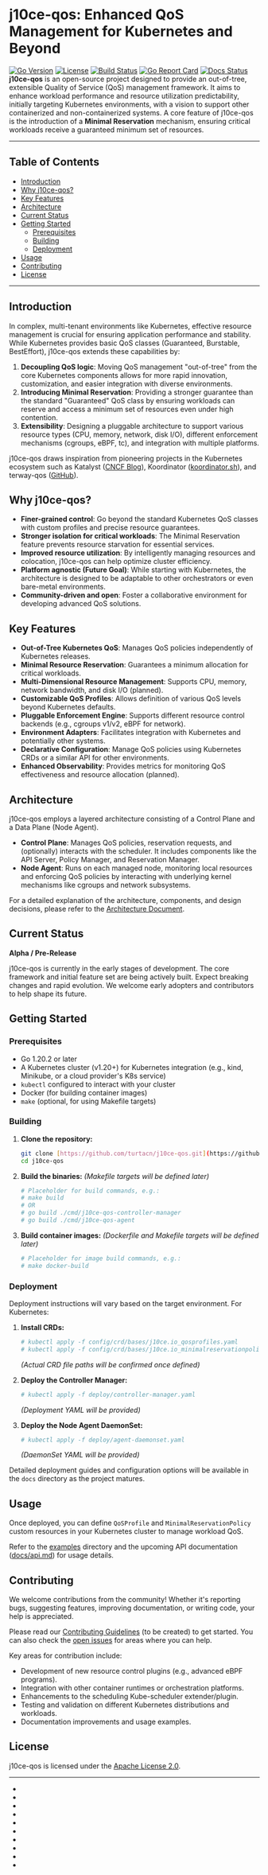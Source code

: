 # j10ce-qos: Enhanced QoS Management for Kubernetes and Beyond

[![Go Version][go-shield]][go-url]
[![License][license-shield]][license-url]
[![Build Status][build-shield]][build-url] [![Go Report Card][goreport-shield]][goreport-url] [![Docs Status][docs-shield]][docs-url] **j10ce-qos** is an open-source project designed to provide an out-of-tree, extensible Quality of Service (QoS) management framework. It aims to enhance workload performance and resource utilization predictability, initially targeting Kubernetes environments, with a vision to support other containerized and non-containerized systems. A core feature of j10ce-qos is the introduction of a **Minimal Reservation** mechanism, ensuring critical workloads receive a guaranteed minimum set of resources.

---

## Table of Contents

* [Introduction](#introduction)
* [Why j10ce-qos?](#why-j10ce-qos)
* [Key Features](#key-features)
* [Architecture](#architecture)
* [Current Status](#current-status)
* [Getting Started](#getting-started)
    * [Prerequisites](#prerequisites)
    * [Building](#building)
    * [Deployment](#deployment)
* [Usage](#usage)
* [Contributing](#contributing)
* [License](#license)

---

## Introduction

In complex, multi-tenant environments like Kubernetes, effective resource management is crucial for ensuring application performance and stability. While Kubernetes provides basic QoS classes (Guaranteed, Burstable, BestEffort), j10ce-qos extends these capabilities by:

1.  **Decoupling QoS logic**: Moving QoS management "out-of-tree" from the core Kubernetes components allows for more rapid innovation, customization, and easier integration with diverse environments.
2.  **Introducing Minimal Reservation**: Providing a stronger guarantee than the standard "Guaranteed" QoS class by ensuring workloads can reserve and access a minimum set of resources even under high contention.
3.  **Extensibility**: Designing a pluggable architecture to support various resource types (CPU, memory, network, disk I/O), different enforcement mechanisms (cgroups, eBPF, tc), and integration with multiple platforms.

j10ce-qos draws inspiration from pioneering projects in the Kubernetes ecosystem such as Katalyst ([CNCF Blog](https://www.cncf.io/blog/2023/12/26/katalyst-a-qos-based-resource-management-system-for-workload-colocation-on-kubernetes/)), Koordinator ([koordinator.sh](https://koordinator.sh/zh-Hans/blog/release-v0.1.0/)), and terway-qos ([GitHub](https://github.com/AliyunContainerService/terway-qos)).

## Why j10ce-qos?

* **Finer-grained control**: Go beyond the standard Kubernetes QoS classes with custom profiles and precise resource guarantees.
* **Stronger isolation for critical workloads**: The Minimal Reservation feature prevents resource starvation for essential services.
* **Improved resource utilization**: By intelligently managing resources and colocation, j10ce-qos can help optimize cluster efficiency.
* **Platform agnostic (Future Goal)**: While starting with Kubernetes, the architecture is designed to be adaptable to other orchestrators or even bare-metal environments.
* **Community-driven and open**: Foster a collaborative environment for developing advanced QoS solutions.

## Key Features

* **Out-of-Tree Kubernetes QoS**: Manages QoS policies independently of Kubernetes releases.
* **Minimal Resource Reservation**: Guarantees a minimum allocation for critical workloads.
* **Multi-Dimensional Resource Management**: Supports CPU, memory, network bandwidth, and disk I/O (planned).
* **Customizable QoS Profiles**: Allows definition of various QoS levels beyond Kubernetes defaults.
* **Pluggable Enforcement Engine**: Supports different resource control backends (e.g., cgroups v1/v2, eBPF for network).
* **Environment Adapters**: Facilitates integration with Kubernetes and potentially other systems.
* **Declarative Configuration**: Manage QoS policies using Kubernetes CRDs or a similar API for other environments.
* **Enhanced Observability**: Provides metrics for monitoring QoS effectiveness and resource allocation (planned).

## Architecture

j10ce-qos employs a layered architecture consisting of a Control Plane and a Data Plane (Node Agent).

* **Control Plane**: Manages QoS policies, reservation requests, and (optionally) interacts with the scheduler. It includes components like the API Server, Policy Manager, and Reservation Manager.
* **Node Agent**: Runs on each managed node, monitoring local resources and enforcing QoS policies by interacting with underlying kernel mechanisms like cgroups and network subsystems.

For a detailed explanation of the architecture, components, and design decisions, please refer to the [Architecture Document](./docs/architecture.md).

## Current Status

**Alpha / Pre-Release**

j10ce-qos is currently in the early stages of development. The core framework and initial feature set are being actively built. Expect breaking changes and rapid evolution. We welcome early adopters and contributors to help shape its future.

## Getting Started

### Prerequisites

* Go 1.20.2 or later
* A Kubernetes cluster (v1.20+) for Kubernetes integration (e.g., kind, Minikube, or a cloud provider's K8s service)
* `kubectl` configured to interact with your cluster
* Docker (for building container images)
* `make` (optional, for using Makefile targets)

### Building

1.  **Clone the repository:**
    ```bash
    git clone [https://github.com/turtacn/j10ce-qos.git](https://github.com/turtacn/j10ce-qos.git)
    cd j10ce-qos
    ```

2.  **Build the binaries:**
    *(Makefile targets will be defined later)*
    ```bash
    # Placeholder for build commands, e.g.:
    # make build
    # OR
    # go build ./cmd/j10ce-qos-controller-manager
    # go build ./cmd/j10ce-qos-agent
    ```

3.  **Build container images:**
    *(Dockerfile and Makefile targets will be defined later)*
    ```bash
    # Placeholder for image build commands, e.g.:
    # make docker-build
    ```

### Deployment

Deployment instructions will vary based on the target environment. For Kubernetes:

1.  **Install CRDs:**
    ```bash
    # kubectl apply -f config/crd/bases/j10ce.io_qosprofiles.yaml
    # kubectl apply -f config/crd/bases/j10ce.io_minimalreservationpolicies.yaml
    ```
    *(Actual CRD file paths will be confirmed once defined)*

2.  **Deploy the Controller Manager:**
    ```bash
    # kubectl apply -f deploy/controller-manager.yaml
    ```
    *(Deployment YAML will be provided)*

3.  **Deploy the Node Agent DaemonSet:**
    ```bash
    # kubectl apply -f deploy/agent-daemonset.yaml
    ```
    *(DaemonSet YAML will be provided)*

Detailed deployment guides and configuration options will be available in the `docs` directory as the project matures.

## Usage

Once deployed, you can define `QoSProfile` and `MinimalReservationPolicy` custom resources in your Kubernetes cluster to manage workload QoS.

Refer to the [examples](./examples/) directory and the upcoming API documentation ([docs/api.md](./docs/api.md)) for usage details.

## Contributing

We welcome contributions from the community! Whether it's reporting bugs, suggesting features, improving documentation, or writing code, your help is appreciated.

Please read our [Contributing Guidelines](./CONTRIBUTING.md) (to be created) to get started. You can also check the [open issues](https://github.com/turtacn/j10ce-qos/issues) for areas where you can help.

Key areas for contribution include:
* Development of new resource control plugins (e.g., advanced eBPF programs).
* Integration with other container runtimes or orchestration platforms.
* Enhancements to the scheduling Kube-scheduler extender/plugin.
* Testing and validation on different Kubernetes distributions and workloads.
* Documentation improvements and usage examples.

## License

j10ce-qos is licensed under the [Apache License 2.0][license-url].

---

* [go-shield]: https://img.shields.io/badge/go-1.20.2+-blue.svg
* [go-url]: https://golang.org/dl/
* [license-shield]: https://img.shields.io/badge/License-Apache%202.0-blue.svg
* [license-url]: https://www.apache.org/licenses/LICENSE-2.0
* [build-shield]: https://img.shields.io/github/actions/workflow/status/turtacn/j10ce-qos/main.yml?branch=main&style=flat-square 
* [build-url]: https://github.com/turtacn/j10ce-qos/actions 
* [goreport-shield]: https://goreportcard.com/badge/github.com/turtacn/j10ce-qos
* [goreport-url]: https://goreportcard.com/report/github.com/turtacn/j10ce-qos
* [docs-shield]: https://img.shields.io/badge/docs-passing-brightgreen 
* [docs-url]: https://github.com/turtacn/j10ce-qos/tree/main/docs 